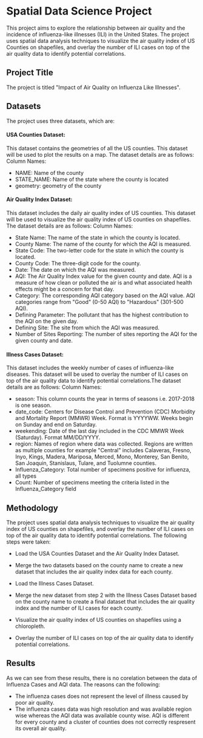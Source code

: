 # Spatial Data Science Project

This project aims to explore the relationship between air quality and the incidence of influenza-like illnesses (ILI) in the United States. The project uses spatial data analysis techniques to visualize the air quality index of US Counties on shapefiles, and overlay the number of ILI cases on top of the air quality data to identify potential correlations.

## Project Title

The project is titled "Impact of Air Quality on Influenza Like Illnesses".

## Datasets

The project uses three datasets, which are:

#### USA Counties Dataset:

This dataset contains the geometries of all the US counties. This dataset will be used to plot the results on a map. The dataset details are as follows:
Column Names:

- NAME: Name of the county
- STATE_NAME: Name of the state where the county is located
- geometry: geometry of the county

#### Air Quality Index Dataset:

This dataset includes the daily air quality index of US counties. This dataset will be used to visualize the air quality index of US counties on shapefiles. The dataset details are as follows:
Column Names:

- State Name: The name of the state in which the county is located.
- County Name: The name of the county for which the AQI is measured.
- State Code: The two-letter code for the state in which the county is located.
- County Code: The three-digit code for the county.
- Date: The date on which the AQI was measured.
- AQI: The Air Quality Index value for the given county and date. AQI is a measure of how clean or polluted the air is and what associated health effects might be a concern for that day.
- Category: The corresponding AQI category based on the AQI value. AQI categories range from "Good" (0-50 AQI) to "Hazardous" (301-500 AQI).
- Defining Parameter: The pollutant that has the highest contribution to the AQI on the given day.
- Defining Site: The site from which the AQI was measured.
- Number of Sites Reporting: The number of sites reporting the AQI for the given county and date.

#### Illness Cases Dataset:

This dataset includes the weekly number of cases of influenza-like diseases. This dataset will be used to overlay the number of ILI cases on top of the air quality data to identify potential correlations.The dataset details are as follows:
Column Names:

- season: This column counts the year in terms of seasons i.e. 2017-2018 is one season.
- date_code: Centers for Disease Control and Prevention (CDC) Morbidity and Mortality Report (MMWR) Week. Format is YYYYWW. Weeks begin on Sunday and end on Saturday.
- weekending: Date of the last day included in the CDC MMWR Week (Saturday). Format MM/DD/YYYY.
- region: Names of region where data was collected. Regions are written as multiple counties for example "Central" includes Calaveras, Fresno, Inyo, Kings, Madera, Mariposa, Merced, Mono, Monterey, San Benito, San Joaquin, Stanislaus, Tulare, and Tuolumne counties.
- Influenza_Category: Total number of specimens positive for influenza, all types
- Count: Number of specimens meeting the criteria listed in the Influenza_Category field

## Methodology

The project uses spatial data analysis techniques to visualize the air quality index of US counties on shapefiles, and overlay the number of ILI cases on top of the air quality data to identify potential correlations. The following steps were taken:

- Load the USA Counties Dataset and the Air Quality Index Dataset.

- Merge the two datasets based on the county name to create a new dataset that includes the air quality index data for each county.

- Load the Illness Cases Dataset.

- Merge the new dataset from step 2 with the Illness Cases Dataset based on the county name to create a final dataset that includes the air quality index and the number of ILI cases for each county.

- Visualize the air quality index of US counties on shapefiles using a chloropleth.

- Overlay the number of ILI cases on top of the air quality data to identify potential correlations.

## Results

As we can see from these results, there is no corelation between the data of Influenza Cases and AQI data. The reasons can the following:

- The influenza cases does not represent the level of illness caused by poor air quality.
- The influenza cases data was high resolution and was available region wise whereas the AQI data was available county wise. AQI is different for every county and a cluster of counties does not correctly respresent its overall air quality.
